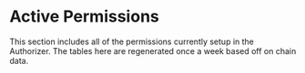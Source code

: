 # Active Permissions

This section includes all of the permissions currently setup in the Authorizer.  The tables here are regenerated once a week based off on chain data.  